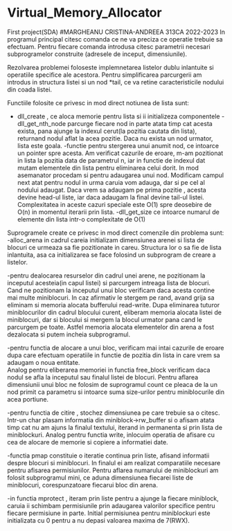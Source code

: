 # Virtual_Memory_Allocator
First project(SDA)
#MARGHEANU CRISTINA-ANDREEA 313CA 2022-2023
In programul principal citesc comanda ce ne va preciza ce operatie trebuie sa
efectuam. Pentru fiecare comanda introdusa citesc parametrii necesari 
subprogramelor construite (adresele de inceput, dimensiunile).

Rezolvarea problemei foloseste implemnetarea listelor dublu inlantuite si
operatiile specifice ale acestora. Pentru simplificarea parcurgerii am 
introdus in structura listei si un nod *tail, ce va retine caracteristicile 
nodului din coada listei. 

Functiile folosite  ce privesc in mod direct notiunea de lista sunt:
- dll_create , ce aloca memorie pentru lista si ii initializeza componentele
-dll_get_nth_node parcurge fiecare nod in parte atata timp cat acesta exista, 
pana ajunge la indexul cerut(la pozitia cautata din lista), returnand nodul
aflat la acea pozitie. Daca nu exista un nod urmator, lista este goala.
-functie pentru stergerea unui anumit nod, ce intoarce un pointer spre acesta.
Am verificat cazurile de eroare, m-am pozitionat in lista la pozitia data de 
parametrul n, iar in functie de indexul dat mutam elementele din lista pentru
eliminarea celui dorit. In mod asemanator procedam si pentru adaugarea unui
nod. Modificam campul next atat pentru nodul in urma caruia vom adauga, dar
si pe cel al nodului adaugat. Daca vrem sa adaugam pe prima pozitie , acesta
devine head-ul liste, iar daca adaugam la final devine tail-ul listei. 
Complexitatea in aceste cazuri speciale este O(1) spre deosebire de O(n)
in momentul iterarii prin lista.
-dll_get_size ce intoarce numarul de elemente din lista intr-o complexitate
de O(1)

Suprogramele create ce privesc in mod direct comenzile din problema sunt:
-alloc_arena in cadrul careia initializam dimensiunea arenei si lista de 
blocuri ce urmeaza sa fie pozitionate in careu. Structura lor o sa fie de
lista inlantuita, asa ca initializarea se face folosind un subprogram de creare 
a listelor. 

-pentru dealocarea resurselor din cadrul unei arene, ne pozitionam la 
inceputul acesteia(in capul listei) si parcurgem intreaga lista de blocuri. 
Cand ne pozitionam la inceputul unui bloc verificam daca acesta contine mai 
multe miniblocuri. In caz afirmativ le stergem pe rand, avand grija sa 
eliminam si memoria alocata bufferului read-write. Dupa eliminarea tuturor
miniblocurilor din cadrul blocului curent, eliberam memoria alocata
listei de miniblocuri, dar si blocului si mergem la blocul urmator pana cand
le parcurgem pe toate. Astfel memoria alocata elementelor din arena a fost
dezalocata si putem incheia subprogramul. 

-pentru functia de alocare a unui bloc, verificam mai intai cazurile de 
eroare dupa care efectuam operatiile in functie de pozitia din lista 
in care vrem sa adaugam o noua entitate.  
Analog pentru eliberarea memoriei in functia free_block verificam daca nodul
se afla la inceputul sau finalul listei de blocuri. Pentru aflarea dimensiunii
unui bloc ne folosim de suprogramul count ce pleaca de la un nod primit
ca parametru si intoarce suma size-urilor pentru miniblocurile din acea
portiune.

-pentru functia de citire , stochez dimensiunea pe care trebuie sa o citesc.
Intr-un char plasam informatia din miniblock->rw_buffer si o afisam atata 
timp cat nu am ajuns la finalul textului, iterand in permanenta si prin
lista de miniblockuri. Analog pentru functia write, inlocuim operatia de 
afisare cu cea de alocare de memorie si copiere a informatiei date.

-functia pmap constituie o iteratie continua prin liste, afisand informatii
despre blocuri si miniblocuri. In finalul ei am realizat comparatiile necesare
pentru afisarea permisiunilor. Pentru aflarea numarului de miniblockuri 
am folosit subprogramul mini, ce aduna dimensiunea fiecarei liste de 
miniblocuri, corespunzatoare fiecarui bloc din arena.

-in functia mprotect , iteram prin liste pentru a ajunge la fiecare 
miniblock, caruia ii schimbam permisiunile prin adaugarea valorilor specifice
pentru fiecare permisiune in parte. Initial permisiunea pentru miniblockuri 
este initializata cu 0 pentru a nu depasi valoarea maxima de 7(RWX).

